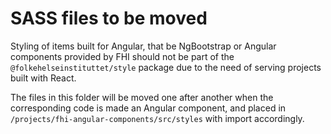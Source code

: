# SASS files to be moved

Styling of items built for Angular, that be NgBootstrap or Angular components provided by FHI should not be part of the `@folkehelseinstituttet/style` package due to the need of serving projects built with React.

The files in this folder will be moved one after another when the corresponding code is made an Angular component, and placed in `/projects/fhi-angular-components/src/styles` with import accordingly.
